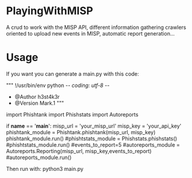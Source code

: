 # PlayingWithMISP
A crud to work with the MISP API, different information gathering crawlers oriented to upload new events in MISP, automatic report generation...
# Usage
If you want you can generate a main.py with this code:

"""
!/usr/bin/env python
-*- coding: utf-8 -*-
* @Author h3st4k3r
* @Version Mark.1
"""

import Phishtank
import Phishstats
import Autoreports

if __name__ == '__main__':
    misp_url = 'your_misp_url'
    misp_key = 'your_api_key'
    phishtank_module = Phishtank.phishtank(misp_url, misp_key)
    phishtank_module.run()
    #phishtstats_module = Phishstats.phishstats()
    #phishtstats_module.run()
    #events_to_report=5
    #autoreports_module = Autoreports.Reporting(misp_url, misp_key,events_to_report)
    #autoreports_module.run()

Then run with: python3 main.py

